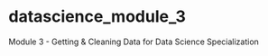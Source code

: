 datascience_module_3
====================

Module 3 - Getting &amp; Cleaning Data for Data Science Specialization
